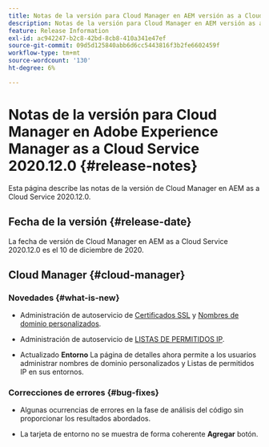 ```yaml
---
title: Notas de la versión para Cloud Manager en AEM versión as a Cloud Service 2020.12.0
description: Notas de la versión para Cloud Manager en AEM versión as a Cloud Service 2020.12.0
feature: Release Information
exl-id: ac942247-b2c8-42bd-8cb8-410a341e47ef
source-git-commit: 09d5d125840abb6d6cc5443816f3b2fe6602459f
workflow-type: tm+mt
source-wordcount: '130'
ht-degree: 6%

---
```


# Notas de la versión para Cloud Manager en Adobe Experience Manager as a Cloud Service 2020.12.0 {#release-notes}

Esta página describe las notas de la versión de Cloud Manager en AEM as a Cloud Service 2020.12.0.

## Fecha de la versión {#release-date}

La fecha de versión de Cloud Manager en AEM as a Cloud Service 2020.12.0 es el 10 de diciembre de 2020.

## Cloud Manager {#cloud-manager}

### Novedades {#what-is-new}

* Administración de autoservicio de [Certificados SSL](/help/implementing/cloud-manager/managing-ssl-certifications/introduction.md) y [Nombres de dominio personalizados](/help/implementing/cloud-manager/custom-domain-names/introduction.md).

* Administración de autoservicio de [LISTAS DE PERMITIDOS IP](/help/implementing/cloud-manager/ip-allow-lists/introduction.md).

* Actualizado **Entorno** La página de detalles ahora permite a los usuarios administrar nombres de dominio personalizados y Listas de permitidos IP en sus entornos.


### Correcciones de errores  {#bug-fixes}

* Algunas ocurrencias de errores en la fase de análisis del código sin proporcionar los resultados abordados.

* La tarjeta de entorno no se muestra de forma coherente **Agregar** botón.
